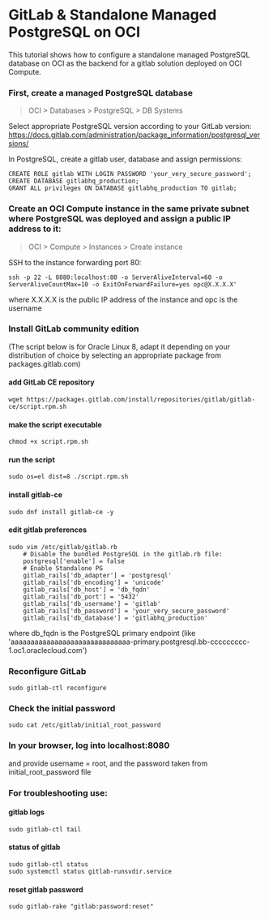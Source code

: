 # GitLab & Standalone Managed PostgreSQL on OCI

This tutorial shows how to configure a standalone managed PostgreSQL
database on OCI as the backend for a gitlab solution deployed on OCI Compute.

### First, create a managed PostgreSQL database
> OCI > Databases > PostgreSQL > DB Systems

Select appropriate PostgreSQL version according to your GitLab version:
https://docs.gitlab.com/administration/package_information/postgresql_versions/

In PostgreSQL, create a gitlab user, database and assign permissions:

    CREATE ROLE gitlab WITH LOGIN PASSWORD 'your_very_secure_password';
    CREATE DATABASE gitlabhq_production;
    GRANT ALL privileges ON DATABASE gitlabhq_production TO gitlab;

### Create an OCI Compute instance in the same private subnet where PostgreSQL was deployed and assign a public IP address to it:
> OCI > Compute > Instances > Create instance

SSH to the instance forwarding port 80:

    ssh -p 22 -L 8080:localhost:80 -o ServerAliveInterval=60 -o ServerAliveCountMax=10 -o ExitOnForwardFailure=yes opc@X.X.X.X'
where X.X.X.X is the public IP address of the instance and opc is the username

### Install GitLab community edition
(The script below is for Oracle Linux 8, adapt it depending on your
distribution of choice by selecting an appropriate package from packages.gitlab.com)

#### add GitLab CE repository
    wget https://packages.gitlab.com/install/repositories/gitlab/gitlab-ce/script.rpm.sh

#### make the script executable
    chmod +x script.rpm.sh

#### run the script
    sudo os=el dist=8 ./script.rpm.sh

#### install gitlab-ce
    sudo dnf install gitlab-ce -y

#### edit gitlab preferences
    sudo vim /etc/gitlab/gitlab.rb
        # Disable the bundled PostgreSQL in the gitlab.rb file:
        postgresql['enable'] = false
        # Enable Standalone PG
        gitlab_rails['db_adapter'] = 'postgresql'
        gitlab_rails['db_encoding'] = 'unicode'
        gitlab_rails['db_host'] = 'db_fqdn'
        gitlab_rails['db_port'] = '5432'
        gitlab_rails['db_username'] = 'gitlab'
        gitlab_rails['db_password'] = 'your_very_secure_password'
        gitlab_rails['db_database'] = 'gitlabhq_production'
where db_fqdn is the PostgreSQL primary endpoint (like 'aaaaaaaaaaaaaaaaaaaaaaaaaaaaaa-primary.postgresql.bb-ccccccccc-1.oc1.oraclecloud.com')

### Reconfigure GitLab
    sudo gitlab-ctl reconfigure

### Check the initial password
    sudo cat /etc/gitlab/initial_root_password

### In your browser, log into localhost:8080
and provide username = root, and the password taken from initial_root_password file

### For troubleshooting use:

#### gitlab logs
    sudo gitlab-ctl tail

#### status of gitlab
    sudo gitlab-ctl status
    sudo systemctl status gitlab-runsvdir.service

#### reset gitlab password
    sudo gitlab-rake "gitlab:password:reset"
